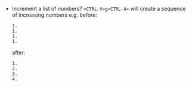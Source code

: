 - Increment a list of numbers? `<CTRL-V>g<CTRL-A>` will create a sequence of
  increasing numbers e.g. before:
  ```
  1.
  1.
  1.
  1.
  ```
  after:
  ```
  1.
  2.
  3.
  4.
  ```
